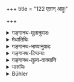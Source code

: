 +++
title = "122 एतान् आहुः"

+++

<details><summary>गङ्गानथ-मूलानुवादः</summary>

They declare these penalties for false evidence to have been prescribed by the wise, for the purpose that justice may not fail and injustice hay be prevented.—(122)
</details>

<details><summary>मेधातिथिः</summary>

उभयप्रयोजनो दण्ड इति दर्शयत्य् अवश्यानुष्ठेयत्वाय । शास्त्राचारनिरूढा व्यवस्था धर्मः, तस्याव्यभिचारो ऽनिवृत्तिर् उच्यते ॥ ८.१२२ ॥
</details>

<details><summary>गङ्गानथ-भाष्यानुवादः</summary>

With a view to indicating that it is necessary to inflict the punishments, the author shows that punishment serves two purposes.

Decision taken in strict accordance with Law and Usage is ‘*Justice*’; and its ‘non-failing’ consists in its *not being thwarted*;—and for this purpose the witnesses have to be punished. Though the real purpose of all this is the finding out of what has been done and what not done; and it is this that is reiterated here (in different words).—(122)
</details>

<details><summary>गङ्गानथ-टिप्पन्यः</summary>

This verse is quoted in *Parāśaramādhava* (Vyavahāra, p. 82);—in
*Vivādacintāmaṇi* (p. 191);—in *Smṛticandrikā* (Vyavahāra, p. 51);—and
in *Kṛtyakalpataru* (37b).
</details>

<details><summary>गङ्गानथ-तुल्य-वाक्यानि</summary>

**(verses 8.118-123)**

See Comparative notes for [Verse 8.118].
</details>

<details><summary>भारुचिः</summary>

त्रयः श्लोका दण्डप्रकॢप्त्यर्थाः । साक्षिणा मिथ्यावचनेषु सहस्रं शतम् इति च यद् उक्तम् अत्र तत्रा[पेक्षया] विकृतस्य वा । एवं प्रथममध्यमोत्तमसाहसग्रहणेषु विशेषतः सर्वं वक्ष्यति ॥ ८.१२०–१२३ ॥
</details>

<details><summary>Bühler</summary>

122	They declare that the wise have prescribed these fines for perjury, in order to prevent a failure of justice, and in order to restrain injustice.
</details>

